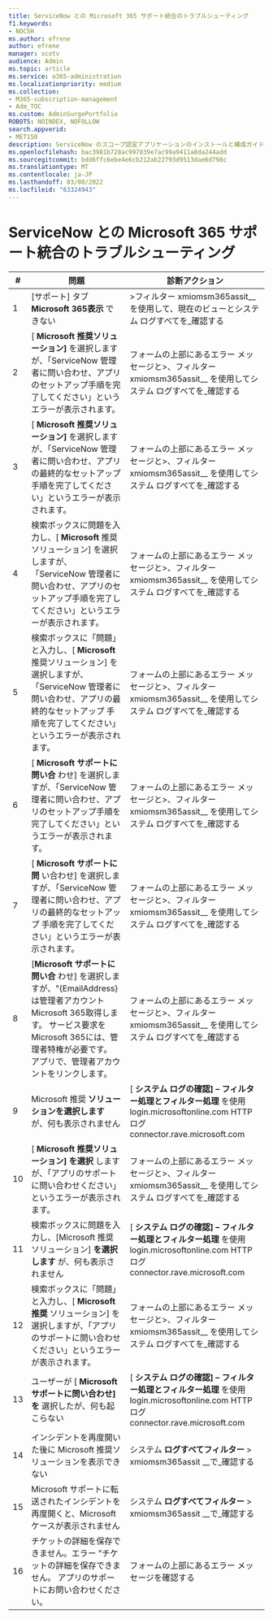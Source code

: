 ```yaml
---
title: ServiceNow との Microsoft 365 サポート統合のトラブルシューティング
f1.keywords:
- NOCSH
ms.author: efrene
author: efrene
manager: scotv
audience: Admin
ms.topic: article
ms.service: o365-administration
ms.localizationpriority: medium
ms.collection:
- M365-subscription-management
- Adm_TOC
ms.custom: AdminSurgePortfolio
ROBOTS: NOINDEX, NOFOLLOW
search.appverid:
- MET150
description: ServiceNow のスコープ認定アプリケーションのインストールと構成ガイド。
ms.openlocfilehash: bac3981b728ac997839e7ac99a9411a8da244add
ms.sourcegitcommit: bdd6ffc6ebe4e6cb212ab22793d9513dae6d798c
ms.translationtype: MT
ms.contentlocale: ja-JP
ms.lasthandoff: 03/08/2022
ms.locfileid: "63324943"
---
```

# <a name="troubleshooting-microsoft-365-support-integration-with-servicenow"></a>ServiceNow との Microsoft 365 サポート統合のトラブルシューティング

| \#  | 問題  | 診断アクション     |
|-----|--------------------------------|----------------------|
| 1   | [サポート] タブ **Microsoft 365表示** できない                                                                                                                                                                                    |  &gt;フィルター xmiomsm365assit\_\_ を使用して、現在のビューとシステム ログすべてを\_確認する                        |
| 2   | [ **Microsoft 推奨ソリューション]** を選択しますが、「ServiceNow 管理者に問い合わせ、アプリのセットアップ手順を完了してください」というエラーが表示されます。                                                                      | フォームの上部にあるエラー メッセージと&gt;、フィルター xmiomsm365assit\_\_ を使用してシステム ログすべてを\_確認する     |
| 3   | [ **Microsoft 推奨ソリューション]** を選択しますが、「ServiceNow 管理者に問い合わせ、アプリの最終的なセットアップ 手順を完了してください」というエラーが表示されます。                                                                | フォームの上部にあるエラー メッセージと&gt;、フィルター xmiomsm365assit\_\_ を使用してシステム ログすべてを\_確認する     |
| 4   | 検索ボックスに問題を入力し、[ **Microsoft** 推奨ソリューション] を選択しますが、「ServiceNow 管理者に問い合わせ、アプリのセットアップ手順を完了してください」というエラーが表示されます。                                   | フォームの上部にあるエラー メッセージと&gt;、フィルター xmiomsm365assit\_\_ を使用してシステム ログすべてを\_確認する     |
| 5   | 検索ボックスに「問題」と入力し、[ **Microsoft** 推奨ソリューション] を選択しますが、「ServiceNow 管理者に問い合わせ、アプリの最終的なセットアップ 手順を完了してください」というエラーが表示されます。                                 | フォームの上部にあるエラー メッセージと&gt;、フィルター xmiomsm365assit\_\_ を使用してシステム ログすべてを\_確認する     |
| 6    | [ **Microsoft サポートに問い合** わせ] を選択しますが、「ServiceNow 管理者に問い合わせ、アプリのセットアップ手順を完了してください」というエラーが表示されます。                                                                       | フォームの上部にあるエラー メッセージと&gt;、フィルター xmiomsm365assit\_\_ を使用してシステム ログすべてを\_確認する     |
| 7    | [ **Microsoft サポートに問** い合わせ] を選択しますが、「ServiceNow 管理者に問い合わせ、アプリの最終的なセットアップ 手順を完了してください」というエラーが表示されます。                                                                 | フォームの上部にあるエラー メッセージと&gt;、フィルター xmiomsm365assit\_\_ を使用してシステム ログすべてを\_確認する     |
| 8    | [**Microsoft サポートに問い合** わせ] を選択しますが、"{EmailAddress} は管理者アカウントMicrosoft 365取得します。 サービス要求をMicrosoft 365には、管理者特権が必要です。 アプリで、管理者アカウントをリンクします。 | フォームの上部にあるエラー メッセージと&gt;、フィルター xmiomsm365assit\_\_ を使用してシステム ログすべてを\_確認する     |
| 9    | Microsoft 推奨 **ソリューションを選択します** が、何も表示されません                                                                                                                                                            | [ **システム ログの確認] – フィルター処理とフィルター処理** を使用 login.microsoftonline.com HTTP ログ connector.rave.microsoft.com |
| 10  | [ **Microsoft 推奨ソリューション] を選択** しますが、「アプリのサポートに問い合わせください」というエラーが表示されます。                                                                                                                                     | フォームの上部にあるエラー メッセージと&gt;、フィルター xmiomsm365assit\_\_ を使用してシステム ログすべてを\_確認する     |
| 11  | 検索ボックスに問題を入力し、[Microsoft 推奨ソリューション] **を選択します** が、何も表示されません                                                                                                                             | [ **システム ログの確認] – フィルター処理とフィルター処理** を使用 login.microsoftonline.com HTTP ログ connector.rave.microsoft.com |
| 12   | 検索ボックスに「問題」と入力し、[ **Microsoft 推奨** ソリューション] を選択しますが、「アプリのサポートに問い合わせください」というエラーが表示されます。                                                                                                      | フォームの上部にあるエラー メッセージと&gt;、フィルター xmiomsm365assit\_\_ を使用してシステム ログすべてを\_確認する     |
| 13  | ユーザーが [ **Microsoft サポートに問い合わせ] を** 選択したが、何も起こらない                                                                                                                                                            | [ **システム ログの確認] – フィルター処理とフィルター処理** を使用 login.microsoftonline.com HTTP ログ connector.rave.microsoft.com |
| 14   | インシデントを再度開いた後に Microsoft 推奨ソリューションを表示できない                                                                                                                                                      | システム **ログすべてフィルター** &gt; xmiomsm365assit \_\_で\_確認する                                              |
| 15   | Microsoft サポートに転送されたインシデントを再度開くと、Microsoft ケースが表示されません                                                                                                                            | システム **ログすべてフィルター** &gt; xmiomsm365assit \_\_で\_確認する                                              |
| 16  | チケットの詳細を保存できません。エラー "チケットの詳細を保存できません。 アプリのサポートにお問い合わせください。                                                                                                                          | フォームの上部にあるエラー メッセージを確認する                                                                            |
